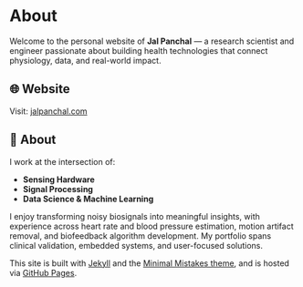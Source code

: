 # About

Welcome to the personal website of **Jal Panchal** — a research scientist and engineer passionate about building health technologies that connect physiology, data, and real-world impact.

## 🌐 Website

Visit: [jalpanchal.com](https://jalpanchal.com)

## 🧠 About

I work at the intersection of:

- **Sensing Hardware**
- **Signal Processing**
- **Data Science & Machine Learning**

I enjoy transforming noisy biosignals into meaningful insights, with experience across heart rate and blood pressure estimation, motion artifact removal, and biofeedback algorithm development. My portfolio spans clinical validation, embedded systems, and user-focused solutions.

This site is built with [Jekyll](https://jekyllrb.com/) and the [Minimal Mistakes theme](https://mmistakes.github.io/minimal-mistakes/), and is hosted via [GitHub Pages](https://pages.github.com/).